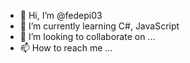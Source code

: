 - 👋 Hi, I’m @fedepi03
- 🌱 I’m currently learning C#, JavaScript
- 💞️ I’m looking to collaborate on ...
- 📫 How to reach me ...

<!---
fedepi03/fedepi03 is a ✨ special ✨ repository because its `README.md` (this file) appears on your GitHub profile.
You can click the Preview link to take a look at your changes.
--->
